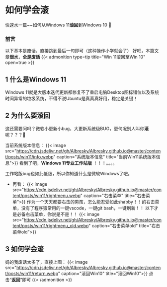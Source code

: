# 如何学会滚

快速水一篇~~如何从Windows 11**滚回**到Windows 10 :clown_face:
<!--more-->
### 前言
以下基本是废话，直接跳到最后一句即可（这种操作小学就会了）  好吧，本篇文章**很水**，**全是废话**
{{< admonition type=tip title="Win 11滚回至Win 10" open=true >}}

## 1 什么是Windows 11
Windows 11就是大版本迭代更新都修复不了重启电脑Desktop图标错位以及系统时间异常的垃圾系统，不得不说Ubuntu是真真真好用，稳定是关键！

## 2 为什么要**滚回**
这还需要问吗？微软小更新小bug，大更新系统级BUG，更何况别人叫你**滚**呢？？？:clown_face:

当前系统版本信息：
{{< image src="https://cdn.jsdelivr.net/gh/Albresky/Albresky.github.io@master/content/posts/win11/info.webp" caption="系统版本信息" title="当前Win11系统版本信息">}}
看到了吧，**Windows 11专业工作站版** ！！！。。。。

工作站版bug也如此低级，所以你知道什么是微软Windows了吧。
 - 再看：
  {{< image src="https://cdn.jsdelivr.net/gh/Albresky/Albresky.github.io@master/content/posts/win11/rightmenu.webp" caption="右击菜单" title="右击菜单">}}
  作为一个天天都要右击的男孩，怎么能忍受如此shabby！！的右击菜单，没有了程序猿常用的一键vscode，一键git bash，一键刷新！！
  以下才是必备右击菜单，你说是不是！！
    {{< image src="https://cdn.jsdelivr.net/gh/Albresky/Albresky.github.io@master/content/posts/win11/rightmenu_old.webp" caption="右击菜单old" title="右击菜单old">}}

## 3 如何学会**滚**
妈的我废话太多了，直接上图：
  {{< image src="https://cdn.jsdelivr.net/gh/Albresky/Albresky.github.io@master/content/posts/win11/return.webp" caption="滚回Win10" title="滚回Win10">}}
点击“**返回**”即可
{{< /admonition >}}　　
